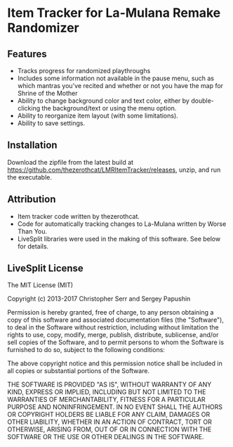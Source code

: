 # Item Tracker for La-Mulana Remake Randomizer

## Features

* Tracks progress for randomized playthroughs
* Includes some information not available in the pause menu, such as which mantras you've recited and whether or not you have the map for Shrine of the Mother
* Ability to change background color and text color, either by double-clicking the background/text or using the menu option.
* Ability to reorganize item layout (with some limitations).
* Ability to save settings.

## Installation
Download the zipfile from the latest build at <https://github.com/thezerothcat/LMRItemTracker/releases>, unzip, and run the executable.

## Attribution
* Item tracker code written by thezerothcat.
* Code for automatically tracking changes to La-Mulana written by Worse Than You.
* LiveSplit libraries were used in the making of this software. See below for details.

## LiveSplit License
The MIT License (MIT)

Copyright (c) 2013-2017 Christopher Serr and Sergey Papushin

Permission is hereby granted, free of charge, to any person obtaining a copy
of this software and associated documentation files (the "Software"), to deal
in the Software without restriction, including without limitation the rights
to use, copy, modify, merge, publish, distribute, sublicense, and/or sell
copies of the Software, and to permit persons to whom the Software is
furnished to do so, subject to the following conditions:

The above copyright notice and this permission notice shall be included in all
copies or substantial portions of the Software.

THE SOFTWARE IS PROVIDED "AS IS", WITHOUT WARRANTY OF ANY KIND, EXPRESS OR
IMPLIED, INCLUDING BUT NOT LIMITED TO THE WARRANTIES OF MERCHANTABILITY,
FITNESS FOR A PARTICULAR PURPOSE AND NONINFRINGEMENT. IN NO EVENT SHALL THE
AUTHORS OR COPYRIGHT HOLDERS BE LIABLE FOR ANY CLAIM, DAMAGES OR OTHER
LIABILITY, WHETHER IN AN ACTION OF CONTRACT, TORT OR OTHERWISE, ARISING FROM,
OUT OF OR IN CONNECTION WITH THE SOFTWARE OR THE USE OR OTHER DEALINGS IN THE
SOFTWARE.
